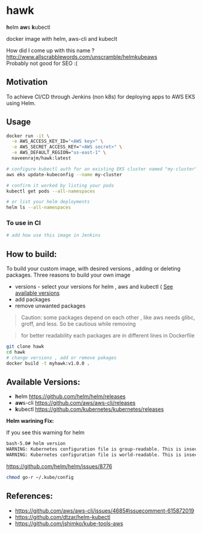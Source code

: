 # hawk

**h**elm **aw**s **k**ubectl

docker image with helm, aws-cli and kubeclt

How did I come up with this name ?
http://www.allscrabblewords.com/unscramble/helmkubeaws  
Probably not good for SEO :(


## Motivation

To achieve CI/CD through Jenkins (non k8s) for deploying apps to AWS EKS using Helm.

## Usage

```bash
docker run -it \
  -e AWS_ACCESS_KEY_ID="<AWS key>" \
  -e AWS_SECRET_ACCESS_KEY="<AWS secret>" \
  -e AWS_DEFAULT_REGION="us-east-1" \
  naveenrajm/hawk:latest

# configure kubectl auth for an existing EKS cluster named "my-cluster"
aws eks update-kubeconfig --name my-cluster

# confirm it worked by listing your pods
kubectl get pods --all-namespaces

# or list your helm deployments
helm ls --all-namespaces
```

### To use in CI 

```bash
# add how use this image in Jenkins
```
## How to build:

To build your custom image, with desired versions , adding or deleting packages.
Three reasons to build your own image
* versions - select your versions for helm , aws and kubectl ( [See available versions](#Available-Versions:)
* add packages 
* remove unwanted packages  
> Caution: some packages depend on each other , like aws needs glibc, groff, and less. So be cautious while removing

>for better readability each packages are in different lines in Dockerfile 

```bash
git clone hawk
cd hawk
# change versions , add or remove pakages  
docker build -t myhawk:v1.0.0 .
```

## Available Versions:

* **h**elm    https://github.com/helm/helm/releases
* **aw**s-cli https://github.com/aws/aws-cli/releases
* **k**ubectl https://github.com/kubernetes/kubernetes/releases



**Helm warining Fix:** 

If you see this warning for helm
```bash
bash-5.0# helm version
WARNING: Kubernetes configuration file is group-readable. This is insecure. Location: /root/.kube/config
WARNING: Kubernetes configuration file is world-readable. This is insecure. Location: /root/.kube/config
```
https://github.com/helm/helm/issues/8776
```bash
chmod go-r ~/.kube/config
```

## References:

* https://github.com/aws/aws-cli/issues/4685#issuecomment-615872019
* https://github.com/dtzar/helm-kubectl
* https://github.com/jshimko/kube-tools-aws
